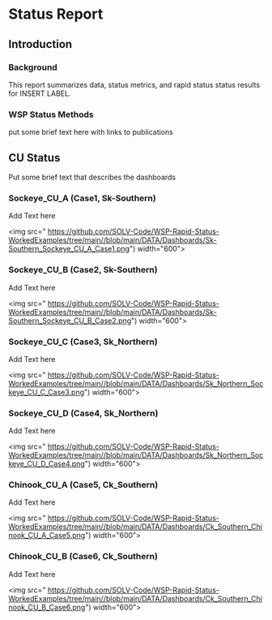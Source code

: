 # Status Report 

## Introduction

### Background

This report summarizes data, status metrics, and rapid status status results for INSERT LABEL.

### WSP Status Methods

put some brief text here with links to publications

## CU Status

Put some brief text that describes the dashboards





### Sockeye_CU_A (Case1, Sk-Southern)
Add Text here


<img src=" https://github.com/SOLV-Code/WSP-Rapid-Status-WorkedExamples/tree/main//blob/main/DATA/Dashboards/Sk-Southern_Sockeye_CU_A_Case1.png") width="600">


### Sockeye_CU_B (Case2, Sk-Southern)
Add Text here


<img src=" https://github.com/SOLV-Code/WSP-Rapid-Status-WorkedExamples/tree/main//blob/main/DATA/Dashboards/Sk-Southern_Sockeye_CU_B_Case2.png") width="600">


### Sockeye_CU_C (Case3, Sk_Northern)
Add Text here


<img src=" https://github.com/SOLV-Code/WSP-Rapid-Status-WorkedExamples/tree/main//blob/main/DATA/Dashboards/Sk_Northern_Sockeye_CU_C_Case3.png") width="600">


### Sockeye_CU_D (Case4, Sk_Northern)
Add Text here


<img src=" https://github.com/SOLV-Code/WSP-Rapid-Status-WorkedExamples/tree/main//blob/main/DATA/Dashboards/Sk_Northern_Sockeye_CU_D_Case4.png") width="600">


### Chinook_CU_A (Case5, Ck_Southern)
Add Text here


<img src=" https://github.com/SOLV-Code/WSP-Rapid-Status-WorkedExamples/tree/main//blob/main/DATA/Dashboards/Ck_Southern_Chinook_CU_A_Case5.png") width="600">


### Chinook_CU_B (Case6, Ck_Southern)
Add Text here


<img src=" https://github.com/SOLV-Code/WSP-Rapid-Status-WorkedExamples/tree/main//blob/main/DATA/Dashboards/Ck_Southern_Chinook_CU_B_Case6.png") width="600">